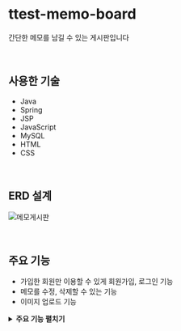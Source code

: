 # ttest-memo-board
간단한 메모를 남길 수 있는 게시판입니다

<br>

## 사용한 기술
- Java
- Spring
- JSP
- JavaScript
- MySQL
- HTML
- CSS

</br>

## ERD 설계
![메모게시판](https://user-images.githubusercontent.com/129938274/230119607-366a1b2a-d758-49b9-bdbf-9e799a42e75a.png)

</br>

## 주요 기능
- 가입한 회원만 이용할 수 있게 회원가입, 로그인 기능
- 메모를 수정, 삭제할 수 있는 기능
- 이미지 업로드 기능

<details>
<summary><b>주요 기능 펼치기</b></summary>
  
  
</details>

</br>

## 
